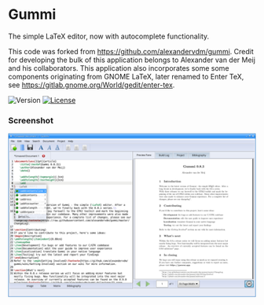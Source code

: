 # Gummi
The simple LaTeX editor, now with autocomplete functionality.

This code was forked from https://github.com/alexandervdm/gummi. Credit for developing the bulk of this application belongs to Alexander van der Meij and his collaborators. This application also incorporates some some components originating from GNOME LaTeX, later renamed to Enter TeX, see https://gitlab.gnome.org/World/gedit/enter-tex.

![Version](https://img.shields.io/badge/release-v0.8.3-orange?style=plastic)
[![License](https://img.shields.io/badge/license-GPL--3.0-blue?style=plastic&logo=opensourceinitiative&logoColor=white)](https://github.com/nnikulshin/gummi/blob/master/COPYING)

### Screenshot

![alt text](Screenshot.png)
